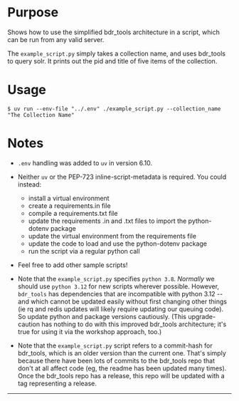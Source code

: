 # Purpose

Shows how to use the simplified bdr_tools architecture in a script, which can be run from any valid server.

The `example_script.py` simply takes a collection name, and uses bdr_tools to query solr. It prints out the pid and title of five items of the collection.


# Usage

    $ uv run --env-file "../.env" ./example_script.py --collection_name "The Collection Name"


# Notes

- `.env` handling was added to `uv` in version 6.10.

- Neither `uv` or the PEP-723 inline-script-metadata is required. You could instead: 
    - install a virtual environment
    - create a requirements.in file 
    - compile a requirements.txt file
    - update the requirements .in and .txt files to import the python-dotenv package
    - update the virtual environment from the requirements file
    - update the code to load and use the python-dotenv package
    - run the script via a regular python call

- Feel free to add other sample scripts!

- Note that the `example_script.py` specifies `python 3.8`. _Normally_ we should use `python 3.12` for new scripts wherever possible. However, `bdr_tools` has dependencies that are incompatible with python 3.12 -- and which cannot be updated easily without first changing other things (ie rq and redis updates will likely require updating our queuing code). So update python and package versions cautiously. (This upgrade-caution has nothing to do with this improved bdr_tools architecture; it's true for using it via the workshop approach, too.)

- Note that the `example_script.py` script refers to a commit-hash for bdr_tools, which is an older version than the current one. That's simply because there have been lots of commits to the bdr_tools repo that don't at all affect code (eg, the readme has been updated many times). Once the bdr_tools repo has a release, this repo will be updated with a tag representing a release. 

---
